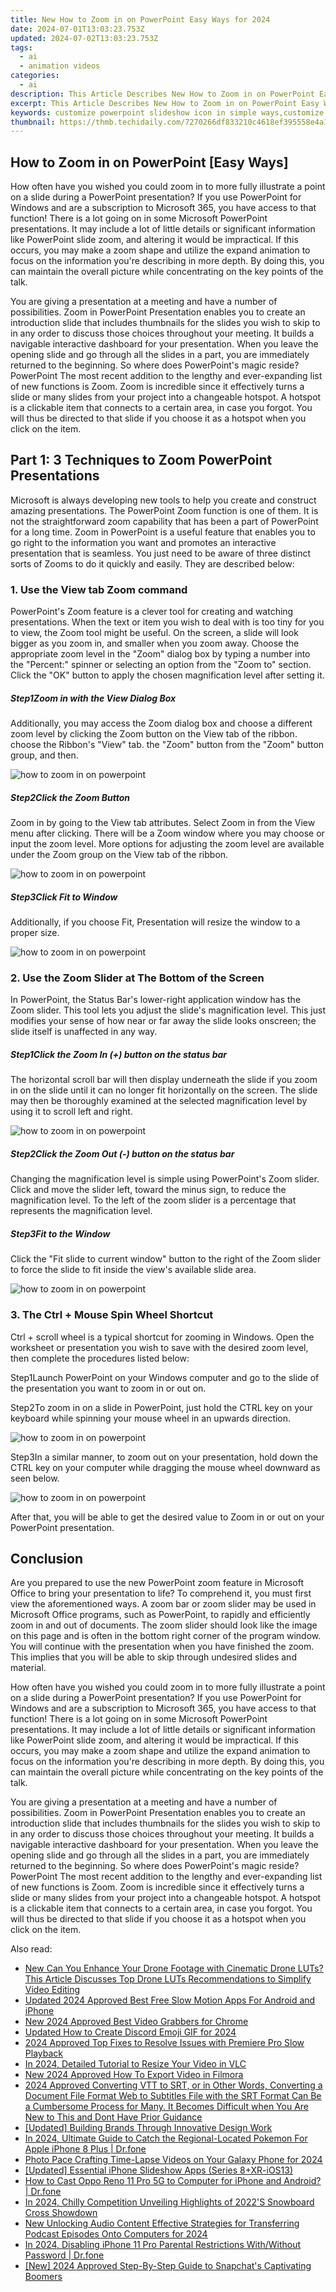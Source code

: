 ```yaml
---
title: New How to Zoom in on PowerPoint Easy Ways for 2024
date: 2024-07-01T13:03:23.753Z
updated: 2024-07-02T13:03:23.753Z
tags: 
  - ai
  - animation videos
categories: 
  - ai
description: This Article Describes New How to Zoom in on PowerPoint Easy Ways for 2024
excerpt: This Article Describes New How to Zoom in on PowerPoint Easy Ways for 2024
keywords: customize powerpoint slideshow icon in simple ways,customize powerpoint slideshow icon in 8 simple ways,zoom in on powerpoint,ai animation how to zoom in on powerpoint easy ways,how to loop a video in powerpoint,how to zoom in on powerpoint easy ways,2 easy methods how to zoom in on tiktok videos
thumbnail: https://thmb.techidaily.com/7270266df833210c4618ef395558e4a1dd14a566be785a358865debf94836fef.jpg
---
```


## How to Zoom in on PowerPoint [Easy Ways]

How often have you wished you could zoom in to more fully illustrate a point on a slide during a PowerPoint presentation? If you use PowerPoint for Windows and are a subscription to Microsoft 365, you have access to that function! There is a lot going on in some Microsoft PowerPoint presentations. It may include a lot of little details or significant information like PowerPoint slide zoom, and altering it would be impractical. If this occurs, you may make a zoom shape and utilize the expand animation to focus on the information you're describing in more depth. By doing this, you can maintain the overall picture while concentrating on the key points of the talk.

You are giving a presentation at a meeting and have a number of possibilities. Zoom in PowerPoint Presentation enables you to create an introduction slide that includes thumbnails for the slides you wish to skip to in any order to discuss those choices throughout your meeting. It builds a navigable interactive dashboard for your presentation. When you leave the opening slide and go through all the slides in a part, you are immediately returned to the beginning. So where does PowerPoint's magic reside? PowerPoint The most recent addition to the lengthy and ever-expanding list of new functions is Zoom. Zoom is incredible since it effectively turns a slide or many slides from your project into a changeable hotspot. A hotspot is a clickable item that connects to a certain area, in case you forgot. You will thus be directed to that slide if you choose it as a hotspot when you click on the item.

## Part 1: 3 Techniques to Zoom PowerPoint Presentations

Microsoft is always developing new tools to help you create and construct amazing presentations. The PowerPoint Zoom function is one of them. It is not the straightforward zoom capability that has been a part of PowerPoint for a long time. Zoom in PowerPoint is a useful feature that enables you to go right to the information you want and promotes an interactive presentation that is seamless. You just need to be aware of three distinct sorts of Zooms to do it quickly and easily. They are described below:

### 1\. Use the View tab Zoom command

PowerPoint's Zoom feature is a clever tool for creating and watching presentations. When the text or item you wish to deal with is too tiny for you to view, the Zoom tool might be useful. On the screen, a slide will look bigger as you zoom in, and smaller when you zoom away. Choose the appropriate zoom level in the "Zoom" dialog box by typing a number into the "Percent:" spinner or selecting an option from the "Zoom to" section. Click the "OK" button to apply the chosen magnification level after setting it.

##### Step1Zoom in with the View Dialog Box

Additionally, you may access the Zoom dialog box and choose a different zoom level by clicking the Zoom button on the View tab of the ribbon. choose the Ribbon's "View" tab. the "Zoom" button from the "Zoom" button group, and then.

![how to zoom in on powerpoint](https://images.wondershare.com/filmora/article-images/2022/07/select-view-zoom-in-powerpoint.jpg)

##### Step2Click the Zoom Button

Zoom in by going to the View tab attributes. Select Zoom in from the View menu after clicking. There will be a Zoom window where you may choose or input the zoom level. More options for adjusting the zoom level are available under the Zoom group on the View tab of the ribbon.

![how to zoom in on powerpoint](https://images.wondershare.com/filmora/article-images/2022/07/click-zoom-button-powerpoint.jpg)

##### Step3Click Fit to Window

Additionally, if you choose Fit, Presentation will resize the window to a proper size.

![how to zoom in on powerpoint](https://images.wondershare.com/filmora/article-images/2022/07/zoom-to-fit-powerpoint.jpg)

### 2\. Use the Zoom Slider at The Bottom of the Screen

In PowerPoint, the Status Bar's lower-right application window has the Zoom slider. This tool lets you adjust the slide's magnification level. This just modifies your sense of how near or far away the slide looks onscreen; the slide itself is unaffected in any way.

##### Step1Click the Zoom In (+) button on the status bar

The horizontal scroll bar will then display underneath the slide if you zoom in on the slide until it can no longer fit horizontally on the screen. The slide may then be thoroughly examined at the selected magnification level by using it to scroll left and right.

![how to zoom in on powerpoint](https://images.wondershare.com/filmora/article-images/2022/07/adjust-zoom-status-bar.jpg)

##### Step2Click the Zoom Out (-) button on the status bar

Changing the magnification level is simple using PowerPoint's Zoom slider. Click and move the slider left, toward the minus sign, to reduce the magnification level. To the left of the zoom slider is a percentage that represents the magnification level.

##### Step3Fit to the Window

Click the "Fit slide to current window" button to the right of the Zoom slider to force the slide to fit inside the view's available slide area.

![how to zoom in on powerpoint](https://images.wondershare.com/filmora/article-images/2022/07/fit-slide-to-current-window.jpg)

### 3\. The Ctrl + Mouse Spin Wheel Shortcut

Ctrl + scroll wheel is a typical shortcut for zooming in Windows. Open the worksheet or presentation you wish to save with the desired zoom level, then complete the procedures listed below:

Step1Launch PowerPoint on your Windows computer and go to the slide of the presentation you want to zoom in or out on.

Step2To zoom in on a slide in PowerPoint, just hold the CTRL key on your keyboard while spinning your mouse wheel in an upwards direction.

![how to zoom in on powerpoint](https://images.wondershare.com/filmora/article-images/2022/07/mouse-spin-wheel-shortcut.jpg)

Step3In a similar manner, to zoom out on your presentation, hold down the CTRL key on your computer while dragging the mouse wheel downward as seen below.

![how to zoom in on powerpoint](https://images.wondershare.com/filmora/article-images/2022/07/drag-mouse-wheel-downward.jpg)

After that, you will be able to get the desired value to Zoom in or out on your PowerPoint presentation.

## Conclusion

Are you prepared to use the new PowerPoint zoom feature in Microsoft Office to bring your presentation to life? To comprehend it, you must first view the aforementioned ways. A zoom bar or zoom slider may be used in Microsoft Office programs, such as PowerPoint, to rapidly and efficiently zoom in and out of documents. The zoom slider should look like the image on this page and is often in the bottom right corner of the program window. You will continue with the presentation when you have finished the zoom. This implies that you will be able to skip through undesired slides and material.

How often have you wished you could zoom in to more fully illustrate a point on a slide during a PowerPoint presentation? If you use PowerPoint for Windows and are a subscription to Microsoft 365, you have access to that function! There is a lot going on in some Microsoft PowerPoint presentations. It may include a lot of little details or significant information like PowerPoint slide zoom, and altering it would be impractical. If this occurs, you may make a zoom shape and utilize the expand animation to focus on the information you're describing in more depth. By doing this, you can maintain the overall picture while concentrating on the key points of the talk.

You are giving a presentation at a meeting and have a number of possibilities. Zoom in PowerPoint Presentation enables you to create an introduction slide that includes thumbnails for the slides you wish to skip to in any order to discuss those choices throughout your meeting. It builds a navigable interactive dashboard for your presentation. When you leave the opening slide and go through all the slides in a part, you are immediately returned to the beginning. So where does PowerPoint's magic reside? PowerPoint The most recent addition to the lengthy and ever-expanding list of new functions is Zoom. Zoom is incredible since it effectively turns a slide or many slides from your project into a changeable hotspot. A hotspot is a clickable item that connects to a certain area, in case you forgot. You will thus be directed to that slide if you choose it as a hotspot when you click on the item.

<span class="atpl-alsoreadstyle">Also read:</span>
<div><ul>
<li><a href="https://ai-video-editing.techidaily.com/new-can-you-enhance-your-drone-footage-with-cinematic-drone-luts-this-article-discusses-top-drone-luts-recommendations-to-simplify-video-editing/"><u>New Can You Enhance Your Drone Footage with Cinematic Drone LUTs? This Article Discusses Top Drone LUTs Recommendations to Simplify Video Editing</u></a></li>
<li><a href="https://ai-video-editing.techidaily.com/updated-2024-approved-best-free-slow-motion-apps-for-android-and-iphone/"><u>Updated 2024 Approved Best Free Slow Motion Apps For Android and iPhone</u></a></li>
<li><a href="https://ai-video-editing.techidaily.com/new-2024-approved-best-video-grabbers-for-chrome/"><u>New 2024 Approved Best Video Grabbers for Chrome</u></a></li>
<li><a href="https://ai-video-editing.techidaily.com/updated-how-to-create-discord-emoji-gif-for-2024/"><u>Updated How to Create Discord Emoji GIF for 2024</u></a></li>
<li><a href="https://ai-video-editing.techidaily.com/2024-approved-top-fixes-to-resolve-issues-with-premiere-pro-slow-playback/"><u>2024 Approved Top Fixes to Resolve Issues with Premiere Pro Slow Playback</u></a></li>
<li><a href="https://ai-video-editing.techidaily.com/in-2024-detailed-tutorial-to-resize-your-video-in-vlc/"><u>In 2024, Detailed Tutorial to Resize Your Video in VLC</u></a></li>
<li><a href="https://ai-video-editing.techidaily.com/new-2024-approved-how-to-export-video-in-filmora/"><u>New 2024 Approved How To Export Video in Filmora</u></a></li>
<li><a href="https://ai-video-editing.techidaily.com/2024-approved-converting-vtt-to-srt-or-in-other-words-converting-a-document-file-format-web-to-subtitles-file-with-the-srt-format-can-be-a-cumbersome-proces/"><u>2024 Approved Converting VTT to SRT, or in Other Words, Converting a Document File Format Web to Subtitles File with the SRT Format Can Be a Cumbersome Process for Many. It Becomes Difficult when You Are New to This and Dont Have Prior Guidance</u></a></li>
<li><a href="https://extra-information.techidaily.com/updated-building-brands-through-innovative-design-work/"><u>[Updated] Building Brands Through Innovative Design Work</u></a></li>
<li><a href="https://ios-pokemon-go.techidaily.com/in-2024-ultimate-guide-to-catch-the-regional-located-pokemon-for-apple-iphone-8-plus-drfone-by-drfone-virtual-ios/"><u>In 2024, Ultimate Guide to Catch the Regional-Located Pokemon For Apple iPhone 8 Plus | Dr.fone</u></a></li>
<li><a href="https://article-helps.techidaily.com/photo-pace-crafting-time-lapse-videos-on-your-galaxy-phone-for-2024/"><u>Photo Pace  Crafting Time-Lapse Videos on Your Galaxy Phone for 2024</u></a></li>
<li><a href="https://fox-info.techidaily.com/updated-essential-iphone-slideshow-apps-series-8plusxr-ios13/"><u>[Updated] Essential iPhone Slideshow Apps (Series 8+XR-iOS13)</u></a></li>
<li><a href="https://screen-mirror.techidaily.com/how-to-cast-oppo-reno-11-pro-5g-to-computer-for-iphone-and-android-drfone-by-drfone-android/"><u>How to Cast Oppo Reno 11 Pro 5G to Computer for iPhone and Android? | Dr.fone</u></a></li>
<li><a href="https://extra-resources.techidaily.com/in-2024-chilly-competition-unveiling-highlights-of-2022s-snowboard-cross-showdown/"><u>In 2024, Chilly Competition  Unveiling Highlights of 2022'S Snowboard Cross Showdown</u></a></li>
<li><a href="https://sound-tweaking.techidaily.com/new-unlocking-audio-content-effective-strategies-for-transferring-podcast-episodes-onto-computers-for-2024/"><u>New Unlocking Audio Content Effective Strategies for Transferring Podcast Episodes Onto Computers for 2024</u></a></li>
<li><a href="https://iphone-unlock.techidaily.com/in-2024-disabling-iphone-11-pro-parental-restrictions-withwithout-password-drfone-by-drfone-ios/"><u>In 2024, Disabling iPhone 11 Pro Parental Restrictions With/Without Password | Dr.fone</u></a></li>
<li><a href="https://snapchat-videos.techidaily.com/new-2024-approved-step-by-step-guide-to-snapchats-captivating-boomers/"><u>[New] 2024 Approved  Step-By-Step Guide to Snapchat's Captivating Boomers</u></a></li>
</ul></div>

<ins class="adsbygoogle"
      style="display:block"
      data-ad-client="ca-pub-7571918770474297"
      data-ad-slot="8358498916"
      data-ad-format="auto"
      data-full-width-responsive="true"></ins>